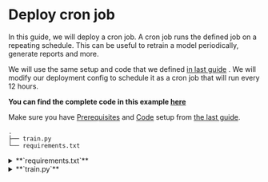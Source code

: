 # Deploy cron job

In this guide, we will deploy a cron job. A cron job runs the defined job on a repeating schedule. This can be  useful to retrain a model periodically, generate reports and more.

We will use the same setup and code that we defined [in last guide](./deploy.md) . We will modify our deployment config to schedule it as a cron job that will run every 12 hours. 

**You can find the complete code in this example [here](https://github.com/truefoundry/truefoundry-examples/tree/main/deployment/job/cron)**

Make sure you have [Prerequisites](./deploy.md#prerequisites) and [Code](./deploy.md#code-and-dependencies) setup from [the last guide](./deploy.md). 

```
.
├── train.py
└── requirements.txt
```

<details>
  <summary>**`requirements.txt`**</summary>

  ```
  pandas==1.4.4
  numpy==1.22.4
  scikit-learn==1.1.2
  mlfoundry>=0.4.2,<0.5
  servicefoundry>=0.1.91,<0.2.0
  ```

</details>

<details>
  <summary>**`train.py`**</summary>

  ```python
  import mlfoundry
  from sklearn.datasets import load_iris
  from sklearn.model_selection import train_test_split
  from sklearn.pipeline import Pipeline
  from sklearn.preprocessing import StandardScaler
  from sklearn.svm import SVC
  from sklearn.metrics import classification_report

  X, y = load_iris(as_frame=True, return_X_y=True)
  X = X.rename(columns={
          "sepal length (cm)": "sepal_length",
          "sepal width (cm)": "sepal_width",
          "petal length (cm)": "petal_length",
          "petal width (cm)": "petal_width",
  })

  # NOTE:- You can pass these configurations via command line
  # arguments, config file, environment variables.
  X_train, X_test, y_train, y_test = train_test_split(
      X, y, test_size=0.2, random_state=42, stratify=y
  )
  pipe = Pipeline([("scaler", StandardScaler()), ("svc", SVC())])
  pipe.fit(X_train, y_train)
  print(classification_report(y_true=y_test, y_pred=pipe.predict(X_test)))

  # Here we are using Truefoundry's Model Registry, you can push model to any storage 
  run = mlfoundry.get_client().create_run(project_name="iris-classification")
  model_version = run.log_model(
      name="iris-classifier",
      model=model,
      framework="sklearn",
      description="SVC model trained on initial data",
  )
  print(f"Logged model: {model_version.fqn}")
  ```

## Deploying as cron job

You can either deploy using the python APIs or you can deploy using a YAML file and the `servicefoundry deploy` command.

{% tabs %}
{% tab title="Deploying using python API" %}

Here we will use the `Job` class from servicefoundry library to deploy.

```
.
├── main.py
└── deploy.py
```

**`deploy.py`**
```python
# Replace `YOUR_WORKSPACE_FQN`
# with the actual value.
import logging

from servicefoundry import (
    Build,
    Job,
    PythonBuild,
    Schedule,
)

logging.basicConfig(level=logging.INFO)

job = Job(
    name="cron-job",
    image=Build(
        build_spec=PythonBuild(command="python main.py --upto 30"),
    ),
    trigger=Schedule(schedule="0 */12 * * *"),
)

job.deploy(workspace_fqn="YOUR_WORKSPACE_FQN")
```

You can deploy the cron job using, 
```shell
python deploy.py
```

{% endtab %}
{% tab title="Deploying using YAML definition file and CLI command" %} 

```
.
├── main.py
└── servicefoundry.yaml
```

**`servicefoundry.yaml`**
```yaml
name: cron-job
components:
- name: cron-job
  type: job
  image:
    type: build
    build_source:
      type: local
    build_spec:
      type: tfy-python-buildpack
      command: python main.py --upto 30
  trigger:
    type: scheduled
    schedule: "0 */12 * * *"
```
You can deploy the training job using the command below,

```shell
servicefoundry deploy --workspace-fqn YOUR_WORKSPACE_FQN
```
{% endtab %}
{% endtabs %}

> **_NOTE:_** As defined by `schedule="0 */12 * * *"`, this job will run every 12 hours. You can pass any custom cron expression. The cron format is explained below. 

### Understanding the cron format

The job schedule is a cron expression. It consists of five fields representing the time at which to execute a specified command.
```
* * * * *
| | | | |
| | | | |___ day of week (0-6) (Sunday is 0)
| | | |_____ month (1-12)
| | |_______ day of month (1-31)
| |_________ hour (0-23)
|___________ minute (0-59)
```

If you want to see how to set the right cron format, you can use the UI to set the cron which shows the human-readable format of what the schedule means. 

// TODO: paste UI Screenshot

### Concurrency for Cron Jobs

For cron-jobs, its possible that the previous run of the job hasn't completed while its already time for the job to run again because of the scheduled time. This can happen if we schedule a job to run every 10 mins, and for some reason one instance of the job takes more than 10 mins. At this point, we have three options:

1. Start the new instance of the job even if the previous one is running
2. Do not start the new instance of the job and skip this job run since the previous job is running. 
3. Terminate the current running job and start the new one. 

The desired behavior depends on the exact use-case, but you can achieve all the three scenarios using the `concurrency_policy` setting. The possible options are:

1. **Allow**: Allow jobs to run concurrently (#1 option)
2. **Forbid**: Do not allow conurrent runs (#2 option)
3. **Replace**: Replace the current job with the new one (#3 option)

Concurrency doesn't apply to manually triggered jobs. In that case, it always creates a new job run.

You can pass the concurrency policy to the spec as follows:

// TODO: Add code to pass the concurrency policy

